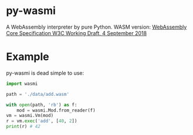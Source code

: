 # py-wasmi

A WebAssembly interpreter by pure Python. WASM version: [WebAssembly Core Specification W3C Working Draft, 4 September 2018](https://www.w3.org/TR/2018/WD-wasm-core-1-20180904/)

# Example

py-wasmi is dead simple to use:

```py
import wasmi

path = './data/add.wasm'

with open(path, 'rb') as f:
    mod = wasmi.Mod.from_reader(f)
vm = wasmi.Vm(mod)
r = vm.exec('add', [40, 2])
print(r) # 42
```
